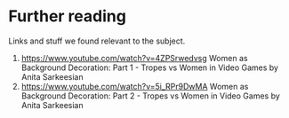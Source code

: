 Further reading
===============

Links and stuff we found relevant to the subject.

1. https://www.youtube.com/watch?v=4ZPSrwedvsg Women as Background Decoration: Part 1 - Tropes vs Women in Video Games by Anita Sarkeesian
2. https://www.youtube.com/watch?v=5i_RPr9DwMA Women as Background Decoration: Part 2 - Tropes vs Women in Video Games  by Anita Sarkeesian
